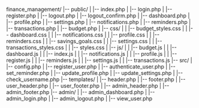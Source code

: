 finance_management/
|-- public/
|   |-- index.php
|   |-- login.php
|   |-- register.php
|   |-- logout.php
|   |-- logout_confirm.php
|   |-- dashboard.php
|   |-- profile.php
|   |-- settings.php
|   |-- notifications.php
|   |-- reminders.php
|   |-- transactions.php
|   |-- budget.php
|   |-- css/
|   |   |-- budget_styles.css
|   |   |-- dashboard.css
|   |   |-- notifications.css
|   |   |-- profile.css
|   |   |-- reminders.css
|   |   |-- savings_goals.css
|   |   |-- settings.css
|   |   |-- transactions_styles.css
|   |   |-- styles.css
|   |-- js/
|   |   |-- budget.js
|   |   |-- dashboard.js
|   |   |-- index.js
|   |   |-- notifications.js
|   |   |-- profile.js
|   |   |-- register.js
|   |   |-- reminders.js
|   |   |-- settings.js
|   |   |-- transactions.js
|-- src/
|   |-- config.php
|   |-- register_user.php
|   |-- authenticate_user.php
|   |-- set_reminder.php
|   |-- update_profile.php
|   |-- update_settings.php
|   |-- check_username.php
|-- templates/
|   |-- header.php
|   |-- footer.php
|   |-- user_header.php
|   |-- user_footer.php
|   |-- admin_header.php
|   |-- admin_footer.php
|-- admin/
|   |-- admin_dashboard.php
|   |-- admin_login.php
|   |-- admin_logout.php
|   |-- view_user.php
